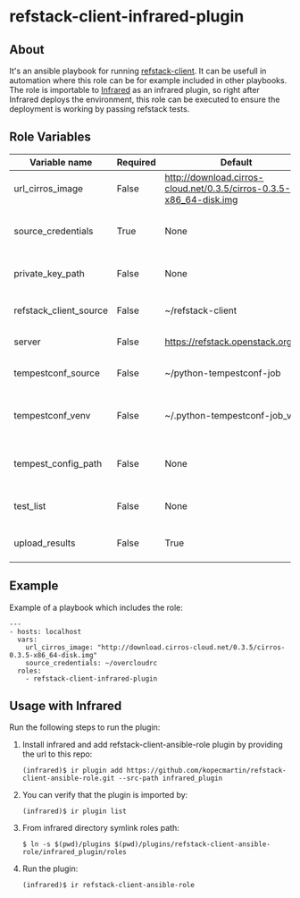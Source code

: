 # refstack-client-infrared-plugin

## About
It's an ansible playbook for running [refstack-client](https://github.com/openstack/refstack-client).
It can be usefull in automation where this role can be for example included in other playbooks.
The role is importable to [Infrared](https://github.com/redhat-openstack/infrared.git) as an infrared
plugin, so right after Infrared deploys the environment, this role can be executed to ensure the
deployment is working by passing refstack tests.

## Role Variables

| Variable name          | Required | Default                                                             | Type    | Description                                                                     |
|------------------------|----------|---------------------------------------------------------------------|---------|---------------------------------------------------------------------------------|
| url_cirros_image       | False    | http://download.cirros-cloud.net/0.3.5/cirros-0.3.5-x86_64-disk.img | String  | Path or link to cirros image                                                    |
| source_credentials     | True     | None                                                                | String  | File or command to be sourced: keystonerc_admin/openrc admin admin              |
| private_key_path       | False    | None                                                                | String  | If defined, results will be uploaded to the corresponding account                                  |
| refstack_client_source | False    | ~/refstack-client                                                   | String  | Destination where refstack-client will be cloned                                |
| server                 | False    | https://refstack.openstack.org/api                                  | String  | Server url where results will be uploaded.                                      |
| tempestconf_source     | False    | ~/python-tempestconf-job                                            | String  | Destination where python-tempestconf will be cloned                             |
| tempestconf_venv       | False    | ~/.python-tempestconf-job_venv                                      | String  | Destination of virtualenv where python-tempestconf will be installed            |
| tempest_config_path    | False    | None                                                                | String  | Destination of tempest configuration file to be used for running refstack tests |
| test_list              | False    | None                                                                | String  | A path or an URL to a test list text file containing specific test cases.       |
| upload_results         | False    | True                                                                | Bool    | Wheter results should be uploaded to a server or not                            |

## Example
Example of a playbook which includes the role:
```
---
- hosts: localhost
  vars:
    url_cirros_image: "http://download.cirros-cloud.net/0.3.5/cirros-0.3.5-x86_64-disk.img"
    source_credentials: ~/overcloudrc
  roles:
    - refstack-client-infrared-plugin
```

## Usage with Infrared

Run the following steps to run the plugin:
1. Install infrared and add refstack-client-ansible-role plugin by providing the url to this repo:
    ```
    (infrared)$ ir plugin add https://github.com/kopecmartin/refstack-client-ansible-role.git --src-path infrared_plugin
    ```
2. You can verify that the plugin is imported by:
    ```
    (infrared)$ ir plugin list
    ```
3. From infrared directory symlink roles path:
    ```
    $ ln -s $(pwd)/plugins $(pwd)/plugins/refstack-client-ansible-role/infrared_plugin/roles
    ```
4. Run the plugin:
    ```
    (infrared)$ ir refstack-client-ansible-role
    ```
